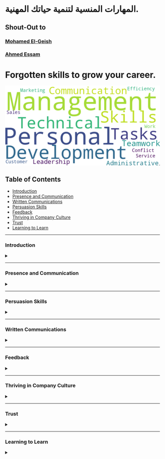 # المهارات المنسية لتنمية حياتك المهنية.

## Shout-Out to 
### [Mohamed El-Geish](https://x.com/elgeish)
### [Ahmed Essam](https://x.com/ahmd3ssam)

# Forgotten skills to grow your career.


![Soft Skills Keywords Map](./assets/Skills%20Snapshot%202023-12-30.png)

## Table of Contents

- [Introduction](#Introduction)
- [Presence and Communication](#Presence-and-Communication)
- [Written Communications](#Written-Communications)
- [Persuasion Skills](#Persuasion-Skills)
- [Feedback](#Feedback)
- [Thriving in Company Culture](#Thriving-in-Company-Culture)
- [Trust](#Trust)
- [Learning to Learn](#Learning-to-Learn)

---
### Introduction
<details>
<summary></summary>

  <details>
  <summary><strong>Topics We Will Cover</strong></summary>

  - Topics/modules in classwork (still evolving)
  - Any other topics from participants

  </details>
  <details>
  <summary><strong>Why Are We Talking about This</strong></summary>

  - Your job is not the current job; it's building repeat successes and growth over time (for yourself and others around you)
  - What employers want (e.g., reliability) and how to be so good they can't live without you
  - The importance of building a "personal brand" intentionally (being in the driver’s seat of your career)
  - The importance of continual education and unlearning what holds us back (preconditioning can hinder our progress)
  - Three dimensions to track: IQ (intelligence quotient), EQ (emotional quotient), and AQ (adaptability quotient); soft skills are actually the hard part
  - Taking inventory of skills (see assigned exercise) and the importance of introspection

  </details>
  <details>
  <summary><strong>Module's Video Session</strong></summary>

  - [Episode](https://www.youtube.com/live/W0E4Dyz2Gvo?si=38ynDZo0zSzBRDOo&authuser=2)

  </details>
  <details>
  <summary><strong>A Timely Example of Bad Communication</strong></summary>

  - Henry Ward is the CEO of Carta, a company that helps startups keep track of equity ownership, which is highly confidential data. One of Carta's customers, Karri, complained publicly on X.com that Carta is using customers' confidential data to sell a new Carta product. Read Henry's response and choose the best course of action if you were Henry:
  - [Henry Ward on X](https://x.com/henrysward/status/1743794996732735679?s=20&authuser=1)

  - <b>*Choices*</b>
  
    - Karri accused Carta publicly so Henry should counter-attack publicly as well
    - Come up with excuses that no company is perfect and Carta will do better in the future
    - Offer Karri a refund and free services for a year
    - Rebuild trust by conducting an investigation and share apology, findings, and mitigations publicly
    - Say nothing at all and hope that the news cycle moves on to another company's fiasco

  </details>
  <details>
  <summary><strong>Skills Introspection Exercise (15 Minutes)</strong></summary>

  - Please fill out the attached form.
Important Note: Assignments are mandatory. Failing to submit an assignment will result in giving up your seat in this classroom. We have very limited capacity and we would like to focus on engaged attendees. Thanks!
  - [Skills Introspection Exercise (15 Minutes)](https://docs.google.com/forms/d/e/1FAIpQLScEYqf4H96AkvN_bmABx2MbPXrii_KHHOW63_KwSVG08Kzukw/viewform?hr_submission=ChkIqqHQ6_cSEhAIwZf__OgSEgcIl8D2kvcSEAE&authuser=1)

  </details>

</details>

---
### Presence and Communication
<details>
<summary><strong></strong></summary>

  <details>
  <summary><strong>Module's Video Sessions</strong></summary>

  - [Episode 2](https://www.youtube.com/live/h1soSJMecC8?si=8IDvOKArIprSJrF_&authuser=2)
  - [Episode 3](https://www.youtube.com/live/qnzFVUj5hwY?si=1_XpZLhtp-VYe66L&authuser=2)
  - [Episode 4](https://www.youtube.com/live/c-gXD3Z4gM4?si=2uI0BCHefYDatcky&authuser=2)
  </details>

  <details>
    <summary><strong>Presence and Communication - Assignment #1</strong></summary>

  - Please fill out the quiz form and turn in the assignment. For the assignment to count, you have to turn it in. Thanks!

  - [Presence and Communication - Assignment #1](https://docs.google.com/forms/d/e/1FAIpQLSeQy2s-8mBm7pyNqsJaCbIA-kBTc9_4xXgQ-MJxVWKpSQnoRg/viewform?hr_submission=ChkIqqHQ6_cSEhAI06LHm_kSEgcIl8D2kvcSEAA&authuser=1)

  - <b>*Resources*</b>
    - [Episode 2](https://www.youtube.com/live/h1soSJMecC8?si=8IDvOKArIprSJrF_&authuser=2)

  </details>

  <details>
    <summary><strong>How NOT to Answer Questions at Work</strong></summary>

  - Watch the attached video. If this were a conversation at work about the estimate of days a task would take, what can be done better?

  - <b>*Resources*</b>
    - [Piers Morgan SLAMS Israeli Spokesman's Claim To Have Killed "1000s Of Terrorists"](https://www.youtube.com/watch?v=NpFbD0eTrB4&authuser=1)

  </details>

  <details>
    <summary><strong>How to Own the Narrative in Meetings?</strong></summary>

  - Listen to the attached podcast episode. Based on the material, what’s a good way to handle disruptions in the flow of meetings/conversations?

  - <b>*Resources*</b>
    - [124. Making Meetings Meaningful, Pt. 1: How to Structure and Organize More Effective Gatherings...](https://open.spotify.com/episode/3YaVYAh8oBqiZA4THzPCG8?authuser=1)

  </details>

  <details>
  <summary><strong>Owning the Narrative</strong></summary>

  - AIM: Audience, Intent, Message
  - Focused conversations (sticking to the agenda)
  - How to own the narrative when answering questions (when to use "Answer, Explain, Educate" and other techniques)
  - Answering adversarial questions
  - Pocket questions (especially useful for presentations)
  - What to do when you forget what to say next
  - <strong>materials</strong>
    - [How to Control Your Emotions During a Difficult Conversation: The Harvard Business Review Guide](https://open.spotify.com/episode/3YaVYAh8oBqiZA4THzPCG8?authuser=2)
    - [124. Making Meetings Meaningful, Pt. 1: How to Structure and Organize More Effective Gatherings...](https://www.youtube.com/watch?v=OntE3tCaUR0&authuser=2)
  </details>

  <details>
    <summary><strong>The Power of Pause</strong></summary>

  - <b>*“Between the stimulus and response, there is a space. And in that space lies our freedom and power to choose our responses. In our response lies our growth and our freedom” — Viktor Frankl*</b>
  - *Frankl founded a school of psychology, logotherapy, which promotes the ability to endure through searching for meaning. The power of pause is in leveraging it to search, for meaning, for where the other person is coming from, for what we want to achieve — to frame a response that is thoughtful and meaningful. It’s a superpower that can be trained. The first step is to observe that the situation requires a pause. Meditation and other mindfulness practices help. Perhaps the first step is to acknowledge that, just like any other skill, learning is a journey and practice is lifelong. Here’s an example of Steve Jobs pausing for almost 20 seconds, on stage, to answer a loaded question thoughtfully.*

    - [Steve Jobs Insult Response - Highest Quality](https://www.youtube.com/watch?v=oeqPrUmVz-o&authuser=2)
    - [Steve Jobs once did this for 20 seconds and it became a legendary power move](https://www.theladders.com/career-advice/steve-jobs-once-did-this-for-20-seconds-and-it-became-a-legendary-power-move?authuser=2)
  </details>

  <details>
    <summary><strong>Listening and Taking Notes</strong></summary>

  - Active listenting<br>
  - Why taking notes helps even if no one will read them
  - Tools and tech to stay on top of things
  - <b>*materials*</b>
    - [How to Become a Better Listener](https://hbr.org/2021/12/how-to-become-a-better-listener?authuser=2)
    - [The Art of Active Listening | The Harvard Business Review Guide](https://www.youtube.com/watch?v=aDMtx5ivKK0&authuser=2)
  </details>

  <details>
    <summary><strong>Observing Without Judgment</strong></summary>

  - Why it is hard not to judge/evaluate; it’s what we do constantly
  - How to observe without judging
  - Advanced topic: “Negative Capability”
  </details>

  <details>
    <summary><strong>Entrainment and the Dance of Conversation</strong></summary>

  - Watch the first six minutes of the attached video (or finish the rest, which is also good).

  - Entrainment in speech is a form of isopraxism (mirroring) when participants in a conversation match or find a middle ground for word choices, speech rate, tone, volume, etc. Here's an excerpt from an attached study:

  "A phenomenon that has been repeatedly documented in human-human conversations is the tendency of interlocutors to become more similar to each other in the way they speak. This behavior, known in the literature as entrainment, accommodation or adaptation, has been shown to occur along several dimensions during human-human interaction, including: pronunciation (Pardo, 2006); choice of referring expressions (Brennan and Clark, 1996); syntactic structure (Reitter et al., 2011); turn-taking cues (Levitan et al., 2015b); choice of intonational contour (Gravano et al., 2015); and acoustic-prosodic behavior (Ward, Litman, 2007, Levitan, Hirschberg, 2011)... Entrainment has been associated with multiple social aspects in human-human conversations (Beňuš, 2014), such as degree of success in completing tasks (Nenkova, Gravano, Hirschberg, 2008, Reitter, Moore, 2014), perception of competence and social attractiveness (Street Jr, 1984, Levitan, Gravano, Hirschberg, 2011, Beňuš, Gravano, Levitan, Levitan, Willson, Hirschberg, 2014, Michalsky, Schoormann, 2017, Schweitzer, Lewandowski, 2014), and degree of speaker engagement (De Looze, Scherer, Vaughan, Campbell, 2014, Gravano, Beňuš, Levitan, Hirschberg, 2015)."
- <b>*materials*</b>
  - [Entrainment and the dance of conversation | Stephanie Borrie | TEDxUSU](https://www.youtube.com/watch?v=1NG7FoC5XRo&authuser=0)
  - [An empirical study of the effect of acoustic-prosodic entrainment on the perceived trustworthiness of conversational avatars](https://arc.net/l/quote/lpvpdyrp?authuser=0)
  </details>

  <details>
    <summary><strong>Disagreements and Hot Debates</strong></summary>

  - Why crucial and high-stakes conversations are necessary and threatening at the same time
  - Getting to yes, si, oui, … (how culture plays a big role in disagreements)
  - Disagree and critique in private; agree and praise in public
  - Know the decision and work out the objections before calling for a (pro forma) meeting
  - Negotiations: Never Split the Difference
  - <b>*materials*</b>
    - [Getting to Si, Ja, Oui, Hai, and Da](https://hbr.org/2015/12/getting-to-si-ja-oui-hai-and-da?authuser=0)
    - [Never Split the Difference Cheat-Sheet](https://www.slideshare.net/YanDavidErlich/never-split-the-difference-cheatsheet?authuser=0)
  </details>

  <details>
    <summary><strong>Answering Questions</strong></summary>

  - Listening to understand, not to respond
  - Asking clarifying questions before answering
  - Answer, Explain, Educate
  - Advanced topic: challenging the premise of statements disguised as questions and reframing traps

  </details>

  <details>
    <summary><strong>Asking Questions</strong></summary>

  - You can sound stupid once
  - One of the most dangerous phrases in business: "I assumed"
  - Soliciting "Answer, Explain, Educate" from others

  </details>

  <details>
    <summary><strong>Standup Meetings</strong></summary>

  - Why do we have standup meetings
  - Mental models: describe your mental model of how a standup is run (e.g., inputs and outputs)
  - How to present your work effectively (e.g., tell me the time; don't build me the clock)
  - How to say you are blocked on someone without throwing them under the bus
  - Advanced discussion: the spotlight effect
  - Advanced discussion: how to suggest improvements to your team's standup/agile processes

  </details>

  <details>
    <summary><strong>1:1 Meetings</strong></summary>

  - Why spend time one-on-one
  - Agenda and goals of conversations
  - Building rapport (e.g., managing up and sideways)
  - The emotional bank of trust

  </details>

  <details>
    <summary><strong>Some Percepts to Follow</strong></summary>

  - Don’t say anything you wouldn’t say in front of your grandmother
  - Silence is golden; we have two ears and one mouth for a reason
  - Feynman’s Razor: complexity and jargon are used to mask a lack of deep understanding

  </details>

</details>

---
### Persuasion Skills
<details>
  <summary></summary>

  <details>
  <summary><strong>The Need for Persuasion</strong></summary>

  - ABC: Always Be Closing
  - When to debate and when to yield and prioritize relationship-building
  - The two levels of any debate: the content and the meta
  </details>

  <details>
  <summary><strong>Pathos, Ethos, Logos, and Kairos</strong></summary>

  - [The Art of Persuasion Hasn’t Changed in 2,000 Years](https://hbr.org/2019/07/the-art-of-persuasion-hasnt-changed-in-2000-years?authuser=0)
  </details>

  <details>
  <summary><strong>Cognitive Biases</strong></summary>

  - Why learn them: to observe and detect; avoid falling into these traps or getting dragged into one
  - Mitigations and fixes for these "thinking bugs"
  - <b>*Resources*</b>
    - [List of cognitive biases](https://en.wikipedia.org/wiki/List_of_cognitive_biases?authuser=0)
    - [كتاب مصور عن المحاورة بالحيلة: المغالطات المنطقية - ترجمة صادق النمر](https://bookofbadarguments.com/ar/?authuser=0)
    - [T H E  C O G N I T I V E  B I A S  C O D E X](https://upload.wikimedia.org/wikipedia/commons/6/65/Cognitive_bias_codex_en.svg?authuser=0)
    - [Thinking, Fast and Slow](https://en.wikipedia.org/wiki/Thinking,_Fast_and_Slow?authuser=0)
    - [المغالطات المنطقية و الانحيازات المعرفية - مع محمد الجيش](https://www.youtube.com/live/lVMqRPDF4M8?si=3Uu9XKbILf09SA-6&authuser=0)
  </details>

  <details>
  <summary><strong>Clean Escalations</strong></summary>

  - The different kinds of escalations (e.g., unilateral)
  - A framework for Clean Escalations
  - Agree/abstain/disagree and commit (you can't win all arguments)
  - <b>*Resources*</b>
    - [How to Escalate Disagreements Cleanly – A Coaching Conversation (7.7)](https://www.linkedin.com/pulse/how-escalate-disagreements-cleanly-coaching-77-fred-kofman/?authuser=0)
  </details>

</details>

---
### Written Communications
<details>
  <summary></summary>
  <details>
  <summary><strong>Writing = Thinking</strong></summary>

  - Why to improve writing (for software engineers)
  - How to write an essay
  - Frameworks and mental models for writing (e.g., SCQA)
  - <b>*Resources*</b>
    - [How to Write Usefully](https://www.paulgraham.com/useful.html?authuser=0)
    - [Write Simply](https://www.paulgraham.com/simply.html?authuser=0)
    - [SCQA: WHAT IS IT, HOW DOES IT WORK, AND HOW CAN IT HELP ME?](https://analytic-storytelling.com/scqa-what-is-it-how-does-it-work-and-how-can-it-help-me/?authuser=0)
    - [LEADERSHIP LAB: The Craft of Writing Effectively](https://www.youtube.com/watch?v=vtIzMaLkCaM&authuser=0)
  </details>

  <details>
  <summary><strong>Writing Style</strong></summary>

  - The goal of style is clarity above all
  - Knowing the rules and knowing when to break them
  - Read better to write better
  - <b>*Resources*</b>
    - [Linguistics, Style and Writing in the 21st Century - with Steven Pinker](https://www.youtube.com/watch?v=OV5J6BfToSw&authuser=0)
  </details>

</details>

---
### Feedback
<details>
  <summary></summary>

  <details>
  <summary><strong>Reframing Feedback</strong></summary>

  - What it is (and what it is not), what purpose it should serve, and why we don't like it
  - The power of reframing and changing how we think about things
  - How to reframe feedback when receiving and giving it
  </details>

  <details>
  <summary><strong>Giving Feedback</strong></summary>

  - A checklist: intent, timing, rapport, context, evidence/examples, etc.
  - A framework example: SOUL
  - Advanced topic: giving and receiving feedback on feedback
  - <b>*Resources*</b>
    - [SOUL Framework for Giving Feedback](https://docs.google.com/document/d/1RXHM15ZqXgwn48h1pTC_h3IC9-6dIPsRTzA4TW4a8Dg/edit?usp=drive_web&authuser=0)
  </details>

  <details>
  <summary><strong>Receiving Feedback</strong></summary>

  - How to open up for feedback and actually mean it
  - Kinds of feedback and goals behind each
  - Closing the feedback loop
  - Advanced topic: walking the line between being misunderstood for a long time (disagreeing with feedback) and counterproductive persistence
  - <b>*Resources*</b>
    - [Reacting to Corrective Feedback](https://www.linkedin.com/pulse/reacting-corrective-feedback-mohamed-el-geish/?authuser=0)
  </details>

</details>

---
### Thriving in Company Culture
<details>
  <summary></summary>

  <details>
  <summary><strong>Observing Company Culture</strong></summary>

  - What makes a culture
  - Advertised vs. shadow culture (words vs. actions)
  - Noting power dynamics (The First 90 Days)
  </details>

  <details>
  <summary><strong>To Fit In or Not to Fit In</strong></summary>

  - To fit in and adapt is not to pretend
  - Culture osmosis goes both ways
  - How to use company culture to advance your career
  </details>

  <details>
  <summary><strong>Case Study: Amazon's Leadership Principles</strong></summary>

  - Introduction: what makes companies different from one another
  - Leadership Principles (Values) at Amazon
  - How values are used in hiring, promotions, coaching, and firing
  - <b>*Resources*</b>
    - [Amazon's Leadership Principles](https://www.amazon.jobs/content/en/our-workplace/leadership-principles?authuser=0)
  </details>

</details>

---
### Trust
<details>
  <summary></summary>

  <details>
  <summary><strong>Trust at Work</strong></summary>

  - Various definitions depending on how you look at it
  - The default position: whether to trust first or not until earned
  - How to earn trust
  - Deposit before you withdraw from trust accounts
  - Advanced topic: how trust helps everyone in game theory
  - <b>*Resources*</b>
    - [Business is ALWAYS human](https://youtube.com/shorts/CgcheQYt3Vs?si=Cg5151EyTG9NFDKA&authuser=0)
  </details>

  <details>
  <summary><strong>Getting Others to Commit</strong></summary>

  - Trying is lying - why commitments matter
  - A framework for getting others to commit
  - Navigating software projects' time estimation and commitments
  </details>

</details>

---
### Learning to Learn
<details>
  <summary><strong></strong></summary>

  - The 70:20:10 learning framework
  - The Feynman technique
  - Studying tips
  - <b>*Resources*</b>
    - [What is the 70:20:10 model?](https://702010institute.com/702010-model/?authuser=0)
    - [The Feynman Technique](https://www.colorado.edu/artssciences-advising/resource-library/life-skills/the-feynman-technique-in-academic-coaching?authuser=0)
    - [Marty Lobdell - Study Less Study Smart](https://www.youtube.com/watch?v=IlU-zDU6aQ0&authuser=0)

</details>


